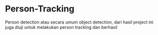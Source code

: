 # Person-Tracking
Person detection atau secara umum object detection, dari hasil project ini juga diuji untuk melakukan person tracking dan berhasil
